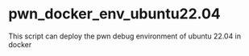 # pwn_docker_env_ubuntu22.04
This script can deploy the pwn debug environment of ubuntu 22.04 in docker
